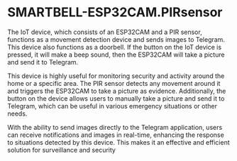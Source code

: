 # SMARTBELL-ESP32CAM.PIRsensor
The IoT device, which consists of an ESP32CAM and a PIR sensor, functions as a movement detection device and sends images to Telegram. This device also functions as a doorbell. If the button on the IoT device is pressed, it will make a beep sound, then the ESP32CAM will take a picture and send it to Telegram.

This device is highly useful for monitoring security and activity around the home or a specific area. The PIR sensor detects any movement around it and triggers the ESP32CAM to take a picture as evidence. Additionally, the button on the device allows users to manually take a picture and send it to Telegram, which can be useful in various emergency situations or other needs.

With the ability to send images directly to the Telegram application, users can receive notifications and images in real-time, enhancing the response to situations detected by this device. This makes it an effective and efficient solution for surveillance and security
